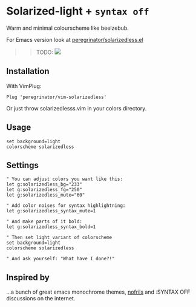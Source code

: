 # Solarized-light + `syntax off`
Warm and minimal colourscheme like beelzebub.

For Emacs version look at [peregrinator/solarizedless.el](https://gitlab.com/peregrinator/solarizedless.el)

>> TODO: ![](screenshots/mephistopheles-dark.png)

## Installation

With VimPlug:

```vim
Plug 'peregrinator/vim-solarizedless'
```

Or just throw solarizedlesss.vim in your colors directory.

## Usage

```vim
set background=light
colorscheme solarizedless
```

## Settings
```vim
" You can adjust colors you want like this:
let g:solarizedless_bg="233"
let g:solarizedless_fg="250"
let g:solarizedless_mute="60"

" Add color noises for syntax highlightning:
let g:solarizedless_syntax_mute=1

" And make parts of it bold:
let g:solarizedless_syntax_bold=1

" Then set light variant of colorscheme
set background=light
colorscheme solarizedless

" And ask yourself: "What have I done?!"
```

## Inspired by
...a bunch of great emacs monochrome themes, [nofrils](https://github.com/robertmeta/nofrils) and :SYNTAX OFF discussions on the internet.

